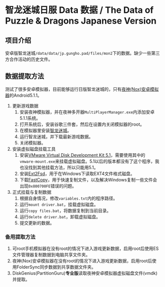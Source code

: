 # 智龙迷城日服 Data 数据 / The Data of Puzzle & Dragons Japanese Version

## 项目介绍
安卓版智龙迷城`/data/data/jp.gungho.pad/files/mon2`下的数据。缺少一些第三方合作活动的历史文件。

## 数据提取方法
测试了很多安卓模拟器，目前能够运行日版智龙迷城的，只有[夜神(Nox)安卓模拟器](https://www.bignox.com/)的Android5.1.1。
1. 更新游戏数据
	1. 安装夜神模拟器，并在夜神多开器`MultiPlayerManager.exe`内添加安卓5.1.1系统。
	1. 打开系统后，安装谷歌三件套，然后在设置内关闭模拟器的root。
	1. 在模拟器里安装[智龙迷城](https://play.google.com/store/apps/details?id=jp.gungho.pad)。
	1. 运行智龙迷城，并下载最新游戏数据。
	1. 关闭模拟器。
1. 安装虚拟磁盘挂载工具
	1. 安装[VMware Virtual Disk Development Kit 5.1](https://code.vmware.com/web/sdk/5.1/vddk)，需要使用其中的`vmware-mount.exe`来挂载虚拟磁盘。5.1以后的版本都没有了这个程序，我也没找到其他挂载方法，所以只能用5.1。
	1. 安装[Ext2Fsd](http://www.ext2fsd.com/)，用于在Windows下读取EXT4文件格式磁盘。
	1. 下载[FastCopy](https://github.com/Mapaler/FastCopy-M)，用于快速复制文件，以及解决Windows复制一些文件会出现`0x800700FE`错误的问题。
1. 正式挂载与复制数据
	1. 根据自身情况，修改`variables.txt`内的程序路径。
	1. 运行`mount driver.bat`，挂载虚拟磁盘。
	1. 运行`copy files.bat`，将数据复制到当前目录。
	1. 运行`delete driver.bat`，卸载虚拟磁盘。
	1. 提交更新的数据。
### 备用提取方法
1. 可root手机模拟器在没有root的情况下进入游戏更新数据，启用root后使用ES文件管理器复制数据到电脑共享文件夹。
1. 夜神(Nox)安卓模拟器在没有root的情况下进入游戏更新数据，启用root后使用FolderSync同步数据到共享数据文件夹。
1. DiskGenius(PartitionGuru)**专业版**读取夜神安卓模拟器虚拟磁盘文件(vmdk)并提取。